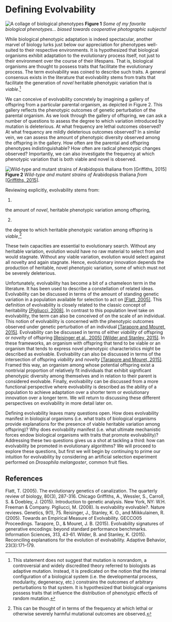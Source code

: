 
Defining Evolvability
=====================

![A collage of biological phenotypes](http://devosoft.org/wp-content/uploads/2017/10/phenotype-collage.jpg)
**Figure 1** *Some of my favorite biological phenotypes... biased towards cooperative photographic subjects!*

While biological phenotypic adaptation is indeed spectacular, another marvel of biology lurks just below our appreciation for phenotypes well-suited to their respective environments.
It is hypothesized that biological organisms exhibit adaptation to the evolutionary process itself, not just to their environment over the course of their lifespans.
That is, biological organisms are thought to possess traits that facilitate the evolutionary process.
The term evolvability was coined to describe such traits.
A general consensus exists in the literature that evolvability stems from traits that facilitate the generation of *novel* heritable phenotypic variation that is *viable*.[^1]

We can conceive of evolvability concretely by imagining a gallery of offspring from a particular parental organism, as depicted in Figure 2.
This gallery reflects the phenotypic outcomes of genetic perturbation of the parental organism.
As we look through the gallery of offspring, we can ask a number of questions to assess the degree to which variation introduced by mutation is deleterious.
At what frequency are lethal outcomes observed?
At what frequency are mildly deleterious outcomes observed?
In a similar vein, we can assess the amount of phenotypic diversity observed among the offspring in the gallery.
How often are the parental and offspring phenotypes indistinguishable?
How often are radical phenotypic changes observed?
Importantly, we can also investigate the frequency at which phenotypic variation that is both viable and novel is observed.

![Wild-type and mutant strains of *Arabidopsis thaliana* from [Griffiths, 2015] ](http://devosoft.org/wp-content/uploads/2017/08/arabidopsis_mutations.png)
**Figure 2** *Wild-type and mutant strains of* Arabidopsis thaliana *from* [[Griffiths, 2015]](#Griffiths2015IntroductionAnalysis).

Reviewing explicitly, evolvability stems from:

1.
 the amount of *novel*, heritable phenotypic variation among offspring,

2.
 the degree to which heritable phenotypic variation among offspring is *viable*,[^2]

These twin capacities are essential to evolutionary search.
Without any heritable variation, evolution would have no raw material to select from and would stagnate.
Without any viable variation, evolution would select against all novelty and again stagnate.
Hence, evolutionary innovation depends the production of heritable, novel phenotypic variation, some of which must not be severely deleterious.

Unfortunately, evolvability has become a bit of a chameleon term in the literature.
It has been used to describe a constellation of related ideas.
Evolvability can be discussed in terms of the amount of standing genetic variation in a population available for selection to act on
[[Flatt, 2005]](#Flatt2005TheCanalization).
This definition of evolvability is closely related to the classic concept of heritability [[Pigliucci, 2008]](#Pigliucci2008IsEvolvable).
In contrast to this population level take on evolvability, the term can also be conceived of on the scale of an individual.
This notion of evolvability is concerned with the phenotypic outcomes observed under genetic perturbation of an individual
[[Tarapore and Mouret, 2015]](#Tarapore2015EvolvabilityBenchmarks).
Evolvability can be discussed in terms of either *viability* of offspring or *novelty* of offspring [[Reisinger et al., 2005]](#Reisinger2005TowardsEvolvability) [[Wilder and Stanley, 2015]](#Wilder2015ReconcilingEvolvability).
In these frameworks, an organism with offspring that tend to be viable or an organism that tends to express novel phenotypic characteristics might be described as evolvable.
Evolvability can also be discussed in terms of the intersection of offspring *viability* and *novelty* [[Tarapore and Mouret, 2015]](#Tarapore2015EvolvabilityBenchmarks).
Framed this way, an organism among whose potential offspring exist a nontrivial proportion of relatively fit individuals that exhibit significant phenotypic diversity among themselves and in relation to their parent is considered evolvable.
Finally, evolvability can be discussed from a more functional perspective where evolvability is described as the ability of a population to achieve adaptation over a shorter term or evolutionary innovation over a longer term.
We will return to discussing these different perspectives on evolvability in more detail later on.

Defining evolvability leaves many questions open.
How does evolvability manifest in biological organisms (i.e.
what traits of biological organisms provide explanations for the presence of viable heritable variation among offspring)?
Why does evolvability manifest (i.e. what ultimate mechanistic forces endow biological organisms with traits that promote evolvability)?
Addressing these two questions gives us a shot at tackling a third: how can evolvability be promoted in evolutionary algorithms?
We will proceed to explore these questions, but first we will begin by continuing to prime our intuition for evolvability by considering an artificial selection experiment performed on *Drosophila melangoster*, common fruit flies.

[^1]: This statement does not suggest that mutation is nonrandom, a controversial and widely discredited theory referred to biologists as adaptive mutation.
Instead, it is predicated on the notion that the internal configuration of a biological system (i.e. the developmental process, modularity, degeneracy, etc.) constrains the outcomes of arbitrary perturbations to that system.
It is hypothesized that biological organisms possess traits that influence the distribution of phenotypic effects of random mutation.

[^2]: This can be thought of in terms of the frequency at which lethal or otherwise severely harmful mutational outcomes are observed.

References
----------
<a name="Flatt2005TheCanalization">
Flatt, T. (2005). The evolutionary genetics of canalization. The quarterly review of biology, 80(3), 287-316.
Chicago
</a>

<a name="Griffiths2015IntroductionAnalysis">
Griffiths, A., Wessler, S., Carroll, S. & Doebley, J. (2015). Introduction to genetic analysis. New York, NY: W.H. Freeman & Company.
</a>

<a name="Pigliucci2008IsEvolvable">
Pigliucci, M. (2008). Is evolvability evolvable?. Nature reviews. Genetics, 9(1), 75.
</a>

<a name="Reisinger2005TowardsEvolvability">
Reisinger, J., Stanley, K. O., and Miikkulainen, R. (2005). Towards an Empirical
Measure of Evolvability. GECCO05 Proceedings.
</a>

<a name="Tarapore2015EvolvabilityBenchmarks">
Tarapore, D., & Mouret, J. B. (2015). Evolvability signatures of generative encodings: beyond standard performance benchmarks. Information Sciences, 313, 43-61.
</a>

<a name="Wilder2015ReconcilingEvolvability">
Wilder, B. and Stanley, K. (2015). Reconciling explanations for the evolution of
evolvability. Adaptive Behavior, 23(3):171–179.
</a>
